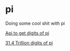 # pi

Doing some cool shit with pi

[Api to get digits of pi](https://pi.delivery/#introductionindex)

[31.4 Trillion digits of pi](https://cloud.google.com/blog/products/compute/calculating-31-4-trillion-digits-of-archimedes-constant-on-google-cloud)

